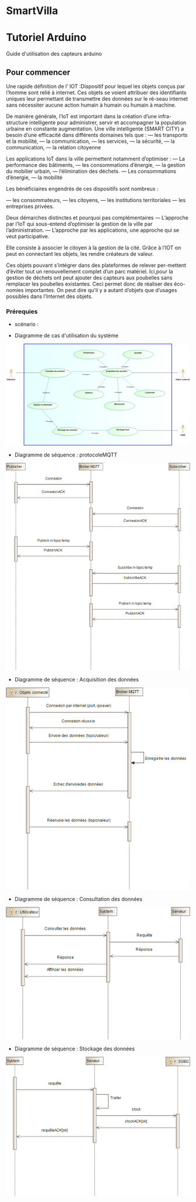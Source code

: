 # SmartVilla

# Tutoriel Arduino

Guide d'utilisation des capteurs arduino

## Pour commencer

Une rapide définition de l’ IOT :Dispositif pour lequel les objets conçus par l’homme sont relié à internet. Ces objets se voient attribuer des identifiants uniques leur permettant de transmettre des données sur le ré-seau internet sans nécessiter aucune action humain à humain ou humain à machine. 

De manière générale, l’IoT est important dans la création d’une infra-structure intelligente pour administrer, servir et accompagner la population urbaine en constante augmentation. Une ville intelligente (SMART CITY) a besoin d’une efficacité dans différents domaines tels que :
  — les transports et la mobilité,
  — la communication,
  — les services,
  — la sécurité,
  — la communication,
  — la relation citoyenne

Les applications IoT dans la ville permettent notamment d’optimiser :
  — La performance des bâtiments,
  — les consommations d’énergie,
  — la gestion du mobilier urbain,
  — l’élimination des déchets.
  — Les consommations d’énergie,
  — la mobilité

Les bénéficiaires engendrés de ces dispositifs sont nombreux :

  — les consommateurs,
  — les citoyens,
  — les institutions territoriales
  — les entreprises privées.


Deux démarches distinctes et pourquoi pas complémentaires
  — L’approche par l’IoT qui sous-entend d’optimiser la gestion de la ville par l’administration.
  — L’approche par les applications, une approche qui se veut participative.

Elle consiste à associer le citoyen à la gestion de la cité. Grâce à l’IOT on peut en connectant les objets, les rendre créateurs de valeur. 

Ces objets pouvant s’intégrer dans des plateformes de relever per-mettent d’éviter tout un renouvellement complet d’un parc matériel. Ici,pour la gestion de déchets ont peut ajouter des capteurs aux poubelles sans remplacer les poubelles existantes. Ceci permet donc de réaliser des éco-nomies importantes. On peut dire qu’il y a autant d’objets que d’usages possibles dans l’Internet des objets.


### Prérequies

- scénario :

- Diagramme de cas d'utilisation du système

![alt text](Diagramme/diagramme_cas_utilisation.png "Logo Title Text 1")

- Diagramme de séquence : protocoleMQTT

![alt text](Diagramme/diagramme_sequence_MQTT.png "Logo Title Text 1")

- Diagramme de séquence : Acquisition des données

![alt text](Diagramme/diagramme_acquisition_des_donnee.png "Logo Title Text 1")

- Diagramme de séquence : Consultation des données

![alt text](Diagramme/diagramme_sequence_consusltation_donnee.png "Logo Title Text 1")

- Diagramme de séquence : Stockage des données
 
 ![alt text](Diagramme/diagramme_sequence_donne.png "Logo Title Text 1")
